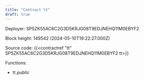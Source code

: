 ```yaml
---
title: "Contract tt"
draft: true
---
```

Deployer: SP5ZK55AC6C2G3D5KRJG08T9EDJNEHQ11M0EBYF2


 



Block height: 149542 (2024-05-10T19:22:27.000Z)

Source code: {{<contractref "tt" SP5ZK55AC6C2G3D5KRJG08T9EDJNEHQ11M0EBYF2 tt>}}

Functions:

* tt _public_
